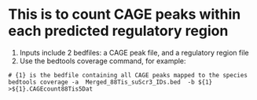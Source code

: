 # This is to count CAGE peaks within each predicted regulatory region
1. Inputs include 2 bedfiles: a CAGE peak file, and a regulatory region file
2. Use the bedtools coverage command, for example: 

```
# {1} is the bedfile containing all CAGE peaks mapped to the species
bedtools coverage -a  Merged_88Tis_suScr3_IDs.bed  -b ${1}  >${1}.CAGEcount88Tis5Dat
```
